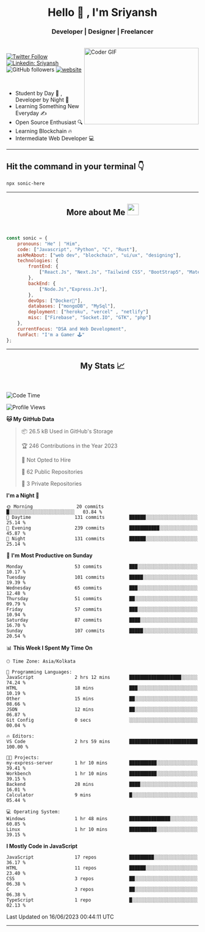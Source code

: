 
<h1 align="center">Hello  👋 , I'm Sriyansh</h1>
<h3 align="center">Developer | Designer | Freelancer </h3>
<br>
<img alt="Coder GIF" align="right" height=200 width=300 src="https://miro.medium.com/max/1360/0*7Q3yvSIv_t0ioJ-Z.gif" />

[![Twitter Follow](https://img.shields.io/twitter/follow/ShivamSriyansh?label=Follow)](https://twitter.com/intent/follow?screen_name=ShivamSriyansh)
[![Linkedin: Sriyansh](https://img.shields.io/badge/-Sriyansh-blue?style=flat-square&logo=Linkedin&logoColor=white&link=https://www.linkedin.com/in/sriyansh-shivam/)](https://www.linkedin.com/in/sriyansh-shivam/)
![GitHub followers](https://img.shields.io/github/followers/SoNiC-HeRE?label=Follow&style=social)
[![website](https://img.shields.io/badge/Website-46a2f1.svg?&style=flat-square&logo=Google-Chrome&logoColor=white&link=https://ss-portfolio.vercel.app/)](https://ss-portfolio.vercel.app/)

<br/>

- Student by Day 🌅 , Developer by Night 🌃
- Learning Something New Everyday ✍️
- Open Source Enthusiast 🔍
- Learning Blockchain 🔥
- Intermediate Web Developer 💻



<hr/>

## Hit the command in your terminal 👇
```bash
npx sonic-here
```

<hr/>
<h2 align="center">More about Me <img src="https://emojis.slackmojis.com/emojis/images/1531849430/4246/blob-sunglasses.gif?1531849430" width="30"/> </h3>
<br>

```javascript
const sonic = {
    pronouns: "He" | "Him",
    code: ["Javascript", "Python", "C", "Rust"],
    askMeAbout: ["web dev", "blockchain", "ui/ux", "designing"],
    technologies: {
        frontEnd: {
            ["React.Js", "Next.Js", "Tailwind CSS", "BootStrap5", "MaterialUI"]
        },
        backEnd: {
            ["Node.Js","Express.Js"],
        },
        devOps: ["Docker🐳"],
        databases: ["mongoDB", "MySql"],
        deployment: ["heroku", "vercel" , "netlify"]
        misc: ["Firebase", "Socket.IO", "GTK", "php"]
    },
    currentFocus: "DSA and Web Development",
    funFact: "I'm a Gamer 🕹️"
};
```
<hr/>

<h2 align="center"> My Stats 📈 </h2>
<br />

<!--START_SECTION:waka-->
![Code Time](http://img.shields.io/badge/Code%20Time-18%20hrs%2046%20mins-blue)

![Profile Views](http://img.shields.io/badge/Profile%20Views-31-blue)

**🐱 My GitHub Data** 

> 📦 26.5 kB Used in GitHub's Storage 
 > 
> 🏆 246 Contributions in the Year 2023
 > 
> 🚫 Not Opted to Hire
 > 
> 📜 62 Public Repositories 
 > 
> 🔑 3 Private Repositories 
 > 
**I'm a Night 🦉** 

```text
🌞 Morning                20 commits          █░░░░░░░░░░░░░░░░░░░░░░░░   03.84 % 
🌆 Daytime                131 commits         ██████░░░░░░░░░░░░░░░░░░░   25.14 % 
🌃 Evening                239 commits         ███████████░░░░░░░░░░░░░░   45.87 % 
🌙 Night                  131 commits         ██████░░░░░░░░░░░░░░░░░░░   25.14 % 
```
📅 **I'm Most Productive on Sunday** 

```text
Monday                   53 commits          ███░░░░░░░░░░░░░░░░░░░░░░   10.17 % 
Tuesday                  101 commits         █████░░░░░░░░░░░░░░░░░░░░   19.39 % 
Wednesday                65 commits          ███░░░░░░░░░░░░░░░░░░░░░░   12.48 % 
Thursday                 51 commits          ██░░░░░░░░░░░░░░░░░░░░░░░   09.79 % 
Friday                   57 commits          ███░░░░░░░░░░░░░░░░░░░░░░   10.94 % 
Saturday                 87 commits          ████░░░░░░░░░░░░░░░░░░░░░   16.70 % 
Sunday                   107 commits         █████░░░░░░░░░░░░░░░░░░░░   20.54 % 
```


📊 **This Week I Spent My Time On** 

```text
🕑︎ Time Zone: Asia/Kolkata

💬 Programming Languages: 
JavaScript               2 hrs 12 mins       ███████████████████░░░░░░   74.24 % 
HTML                     18 mins             ███░░░░░░░░░░░░░░░░░░░░░░   10.19 % 
Other                    15 mins             ██░░░░░░░░░░░░░░░░░░░░░░░   08.66 % 
JSON                     12 mins             ██░░░░░░░░░░░░░░░░░░░░░░░   06.87 % 
Git Config               0 secs              ░░░░░░░░░░░░░░░░░░░░░░░░░   00.04 % 

🔥 Editors: 
VS Code                  2 hrs 59 mins       █████████████████████████   100.00 % 

🐱‍💻 Projects: 
my-express-server        1 hr 10 mins        ██████████░░░░░░░░░░░░░░░   39.41 % 
Workbench                1 hr 10 mins        ██████████░░░░░░░░░░░░░░░   39.15 % 
Backend                  28 mins             ████░░░░░░░░░░░░░░░░░░░░░   16.01 % 
Calculator               9 mins              █░░░░░░░░░░░░░░░░░░░░░░░░   05.44 % 

💻 Operating System: 
Windows                  1 hr 48 mins        ███████████████░░░░░░░░░░   60.85 % 
Linux                    1 hr 10 mins        ██████████░░░░░░░░░░░░░░░   39.15 % 
```

**I Mostly Code in JavaScript** 

```text
JavaScript               17 repos            █████████░░░░░░░░░░░░░░░░   36.17 % 
HTML                     11 repos            ██████░░░░░░░░░░░░░░░░░░░   23.40 % 
CSS                      3 repos             ██░░░░░░░░░░░░░░░░░░░░░░░   06.38 % 
C                        3 repos             ██░░░░░░░░░░░░░░░░░░░░░░░   06.38 % 
TypeScript               1 repo              █░░░░░░░░░░░░░░░░░░░░░░░░   02.13 % 
```




 Last Updated on 16/06/2023 00:44:11 UTC
<!--END_SECTION:waka-->
<hr />
